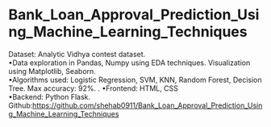 # Bank_Loan_Approval_Prediction_Using_Machine_Learning_Techniques

Dataset: Analytic Vidhya contest dataset.<br>
•Data exploration in Pandas, Numpy using EDA techniques. Visualization using Matplotlib, Seaborn.<br>
•Algorithms used: Logistic Regression, SVM, KNN, Random Forest, Decision Tree. Max accuracy: 92%. <be>.
•Frontend: HTML, CSS<br>
•Backend: Python Flask.<br>
 Github:https://github.com/shehab0911/Bank_Loan_Approval_Prediction_Using_Machine_Learning_Techniques<br>
